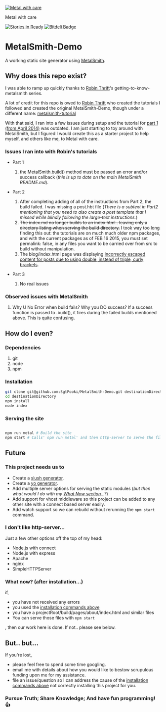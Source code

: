 [![Metal with care](http://i.imgur.com/qtTluO7.jpg)](http://youtu.be/Klgex-dymq0?t=2m17s)

Metal with care

[![Stories in Ready](https://badge.waffle.io/sgtpooki/metalsmith-demo.svg?label=ready&title=Ready)](http://waffle.io/sgtpooki/metalsmith-demo)
[![Bitdeli Badge](https://d2weczhvl823v0.cloudfront.net/SgtPooki/metalsmith-demo/trend.png)](https://bitdeli.com/free "Bitdeli Badge")

# MetalSmith-Demo

A working static site generator using [MetalSmith](https://github.com/segmentio/metalsmith).

## Why does this repo exist?

I was able to ramp up quickly thanks to [Robin Thrift](https://github.com/RobinThrift)'s getting-to-know-metalsmith series.

A lot of credit for this repo is owed to [Robin Thrift](https://github.com/RobinThrift) who created the tutorials I followed and
created the original MetalSmith-Demo, though under a different name: [metalsmith-tutorial](https://github.com/RobinThrift/metalsmith-tutorial)

With that said, I ran into a few issues during setup and the tutorial for [part 1 (from April 2014)](http://www.robinthrift.com/posts/metalsmith-part-1-setting-up-the-forge/)
was outdated. I am just starting to toy around with MetalSmith, but I figured I would create this as a starter project to help myself,
and others like me, to Metal with care.

### Issues I ran into with Robin's tutorials

- Part 1
    1. the MetalSmith.build() method must be passed an error and/or success callback (_this is up to date on the main MetalSmith README.md_).

- Part 2
    1. After completing adding of all of the instructions from Part 2, the build failed. I was missing a post.hbt file (_There is a subtext in Part2 mentioning that you need to also create a post template that I missed while blindly following the large-text instructions._)
    2. ~~The index.md no longer builds to an index.html.. leaving only a directory listing when serving the build directory.~~ I took way too long finding this out: the tutorials are on much much older npm packages, and with the current packages as of FEB 16 2015, you must set permalink: false, in any files you want to be carried over from src to build without manipulation.
    3. The blog/index.html page was displaying [incorrectly escaped content for posts due to using double, instead of triple, curly brackets](http://handlebarsjs.com/#html-escaping).

- Part 3
    1. No real issues

### Observed issues with MetalSmith

1. Why U No Error when build fails? Why you DO success? If a success function is passed to .build(), it fires during the failed builds mentioned above. This is quite confusing.

## How do I even?

### Dependencies

1. git
2. node
3. npm

### Installation
```bash
git clone git@github.com:SgtPooki/MetalSmith-Demo.git destinationDirectory
cd destinationDirectory
npm install
node index
```

### Serving the site
```bash

npm run metal # Build the site
npm start # Calls' npm run metal' and then http-server to serve the files.

```

## Future

### This project needs us to

- Create a [slush generator](http://thejackalofjavascript.com/building-slush-generator/).
- Create a [yo generator](http://yeoman.io/authoring/).
- Add multiple server options for serving the static modules (_but then what would I do with my [What Now section](#what-now-after-installation)...?_)
- Add support for vhost middleware so this project can be added to any other site with a connect based server easily.
- Add watch support so we can rebuild without rerunning the ```npm start``` command.

### I don't like http-server...

Just a few other options off the top of my head:

- Node.js with connect
- Node.js with express
- Apache
- nginx
- SimpleHTTPServer

### What now? (after installation...)

if,
- you have not received any errors
- you used the [installation commands above](#installation)
- you have a projectRoot/build/pages/about/index.html and similar files
- You can serve those files with ```npm start```

, then our work here is done. If not.. please see below.


## But.. but...

If you're lost,
- please feel free to spend some time googling.
- email me with details about how you would like to bestow scrupulous funding upon me for my assistance.
- file an issue/question so I can address the cause of the [installation commands above](#installation) not correctly installing this project for you.


### Pursue Truth; Share Knowledge; And have fun programming! :thumbsup:
